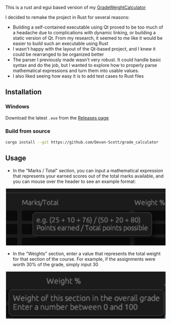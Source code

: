 This is a rust and egui based version of my [GradeWeightCalculator](https://github.com/Devon-Scott/GradeWeightCalculator)

I decided to remake the project in Rust for several reasons:
- Building a self-contained executable using Qt proved to be too much of a headache due to complications with dynamic linking, or building a static version of Qt. From my research, it seemed to me like it would be easier to build such an executable using Rust
- I wasn't happy with the layout of the Qt-based project, and I knew it could be rearranged to be organized better
- The parser I previously made wasn't very robust. It could handle basic syntax and do the job, but I wanted to explore how to properly parse mathematical expressions and turn them into usable values. 
- I also liked seeing how easy it is to add test cases to Rust files

## Installation

### Windows
Download the latest `.exe` from the [Releases page](https://github.com/Devon-Scott/grade_calculator/releases)

### Build from source
```bash
cargo install --git https://github.com/Devon-Scott/grade_calculator
```

## Usage

- In the "Marks / Total" section, you can input a mathematical expression that represents your earned scores out of the total marks available, and you can mouse over the header to see an example format:

<p align="center">
  <img src="assets/Marks%20demo.png" width="500" alt="Marks example"/>
</p>


- In the "Weights" section, enter a value that represents the total weight for that section of the course. For example, if the assignments were worth 30% of the grade, simply input 30

<p align="center">
  <img src="assets/Weights.png" width="500" alt="Weights example"/>
</p>